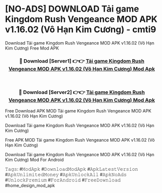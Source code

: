 # [NO-ADS] DOWNLOAD Tải game Kingdom Rush Vengeance MOD APK v1.16.02 (Vô Hạn Kim Cương) - cmti9
Download Tải game Kingdom Rush Vengeance MOD APK v1.16.02 (Vô Hạn Kim Cương) Free Mod APK

<div align="center">
<h3>🔴 Download [Server1] 👉👉 <a href="https://apk-comot.site?title=Tải_game_Kingdom_Rush_Vengeance_MOD_APK_v1.16.02_(Vô_Hạn_Kim_Cương)">Tải game Kingdom Rush Vengeance MOD APK v1.16.02 (Vô Hạn Kim Cương) Mod Apk</a></h3><br>

<h3>🔴 Download [Server2] 👉👉 <a href="https://apk-comot.site?title=Tải_game_Kingdom_Rush_Vengeance_MOD_APK_v1.16.02_(Vô_Hạn_Kim_Cương)">Tải game Kingdom Rush Vengeance MOD APK v1.16.02 (Vô Hạn Kim Cương) Mod Apk</a></h3>
</div>


Free Download APK MOD Tải game Kingdom Rush Vengeance MOD APK v1.16.02 (Vô Hạn Kim Cương)

Download Tải game Kingdom Rush Vengeance MOD APK v1.16.02 (Vô Hạn Kim Cương) 

Free APK MOD Tải game Kingdom Rush Vengeance MOD APK v1.16.02 (Vô Hạn Kim Cương) 

Download Tải game Kingdom Rush Vengeance MOD APK v1.16.02 (Vô Hạn Kim Cương) Mod For Android

𝚃𝚊𝚐𝚜: #𝙼𝚘𝚍𝙰𝚙𝚔 #𝙳𝚘𝚠𝚗𝚕𝚘𝚊𝚍𝙼𝚘𝚍𝙰𝚙𝚔 #𝙰𝚙𝚔𝙻𝚊𝚝𝚎𝚜𝚝𝚅𝚎𝚛𝚜𝚒𝚘𝚗 #𝙰𝚙𝚔𝚄𝚗𝚕𝚒𝚖𝚒𝚝𝚎𝚍𝙼𝚘𝚗𝚎𝚢 #𝙰𝚙𝚔𝚄𝚗𝚕𝚘𝚌𝚔𝙰𝚕𝚕 #𝙰𝚙𝚔𝙽𝚘𝙰𝚍𝚜 #𝚄𝚗𝚕𝚘𝚌𝚔𝙿𝚛𝚎𝚖𝚒𝚞𝚖 #𝙵𝚘𝚛𝙰𝚗𝚍𝚛𝚘𝚒𝚍 #𝙵𝚛𝚎𝚎𝙳𝚘𝚠𝚗𝚕𝚘𝚊𝚍 #home_design_mod_apk